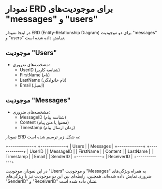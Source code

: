 # نمودار ERD برای موجودیت‌های "messages" و "users"

در اینجا نمودار ERD (Entity-Relationship Diagram) برای دو موجودیت "messages" و "users" نمایش داده شده است.

## موجودیت "Users"

- مشخصه‌های ضروری:
  - UserID (شناسه کاربر)
  - FirstName (نام)
  - LastName (نام خانوادگی)
  - Email (ایمیل)

## موجودیت "Messages"

- مشخصه‌های ضروری:
  - MessageID (شناسه پیام)
  - Content (محتوا یا متن پیام)
  - Timestamp (زمان ارسال پیام)

نمودار ERD به شکل زیر ترسیم شده است:

+-------------+ +-------------+
| Users | | Messages |
+-------------+ +-------------+
| UserID | | MessageID |
| FirstName | | Content |
| LastName | | Timestamp |
| Email | | SenderID |
+-------------+ | ReceiverID |
+-------------+

در این نمودار، موجودیت "Users" و موجودیت "Messages" به همراه ویژگی‌های ضروری نمایش داده شده‌اند. همچنین، رابطه‌ای بین این دو موجودیت نیز با ویژگی‌های "SenderID" و "ReceiverID" نشان داده شده است.
